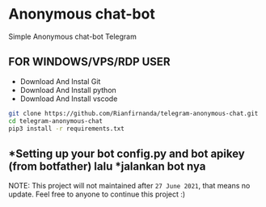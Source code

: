 # Anonymous chat-bot

Simple Anonymous chat-bot Telegram


## FOR WINDOWS/VPS/RDP USER

* Download And Instal Git
* Download And Install python
* Download And Install vscode 
```bash
git clone https://github.com/Rianfirnanda/telegram-anonymous-chat.git
cd telegram-anonymous-chat
pip3 install -r requirements.txt
```
*Setting up your bot config.py and bot apikey (from botfather) lalu
*jalankan bot nya
---------


NOTE: This project will not maintained after `27 June 2021`, that means no update. Feel free to anyone to continue this project :)
